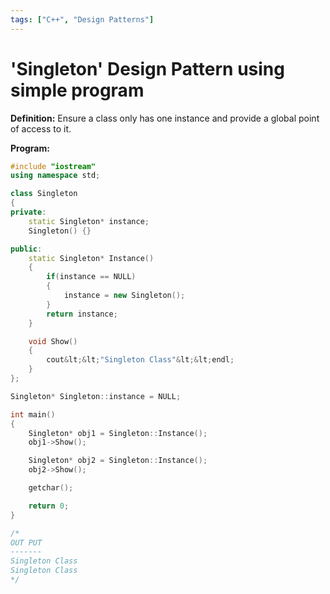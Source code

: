 ```yaml
---
tags: ["C++", "Design Patterns"]
---
```


# 'Singleton' Design Pattern using simple program

<!--markdownlint-disable MD013 MD029 MD036 MD024 MD033 MD040 MD042 MD001 MD051 MD025 MD052-->

**Definition:** Ensure a class only has one instance and provide a global point of access to it.

**Program:**

```cpp
#include "iostream"
using namespace std;

class Singleton
{
private:
    static Singleton* instance;
    Singleton() {}

public:
    static Singleton* Instance()
    {
        if(instance == NULL)
        {
            instance = new Singleton();
        }
        return instance;
    }

    void Show()
    {
        cout&lt;&lt;"Singleton Class"&lt;&lt;endl;
    }
};

Singleton* Singleton::instance = NULL;

int main()
{
    Singleton* obj1 = Singleton::Instance();
    obj1->Show();

    Singleton* obj2 = Singleton::Instance();
    obj2->Show();

    getchar();

    return 0;
}

/*
OUT PUT
-------
Singleton Class
Singleton Class
*/
```
